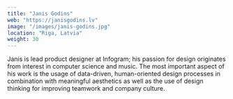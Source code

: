 ```yaml
---
title: "Janis Godins"
web: "https://janisgodins.lv"
image: "/images/janis-godins.jpg"
location: "Riga, Latvia"
weight: 30
---
```


Janis is lead product designer at Infogram; his passion for design originates from interest in computer science and music. The most important aspect of his work is the usage of data-driven, human-oriented design processes in combination with meaningful aesthetics as well as the use of design thinking for improving teamwork and company culture.
